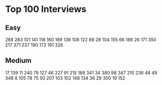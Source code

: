 # Top 100 Interviews

## Easy

268 283 101 141 118 160 169 136
108 122 69 28 104 155 66 189 26 171
350 217 371 237 190 172 191 326

## Medium

17 139 11 240 79 127 46 227
91 215 166 341 34 380 98 347 210 236
48 49 348 8 105 78 75 50 207 103
102 148 134 36 29 300 19 152
